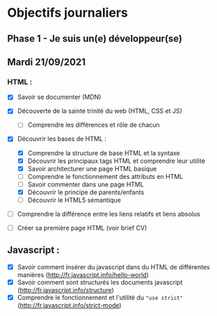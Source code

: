 # Objectifs journaliers

## Phase 1 - Je suis un(e) développeur(se)

## Mardi 21/09/2021

### HTML :

* [x] Savoir se documenter (MDN)
* [x] Découverte de la sainte trinité du web (HTML, CSS et JS)
  * [ ] Comprendre les différences et rôle de chacun
* [x] Découvrir les bases de HTML :
  * [x] Comprendre la structure de base HTML et la syntaxe
  * [x] Découvrir les principaux tags HTML et comprendre leur utilité
  * [x] Savoir architecturer une page HTML basique
  * [ ] Comprendre le fonctionnement des attributs en HTML
  * [ ] Savoir commenter dans une page HTML
  * [x] Découvrir le principe de parents/enfants
  * [ ] Découvrir le HTML5 sémantique
* [ ] Comprendre la différence entre les liens relatifs et liens absolus
* [ ] Créer sa première page HTML (voir brief CV)


## Javascript : 

  * [x] Savoir comment insérer du javascript dans du HTML de différentes manières (http://fr.javascript.info/hello-world)
  * [x] Savoir comment sont structurés les documents javascript (http://fr.javascript.info/structure)
  * [x] Comprendre le fonctionnement et l'utilité du `"use strict"` (http://fr.javascript.info/strict-mode)